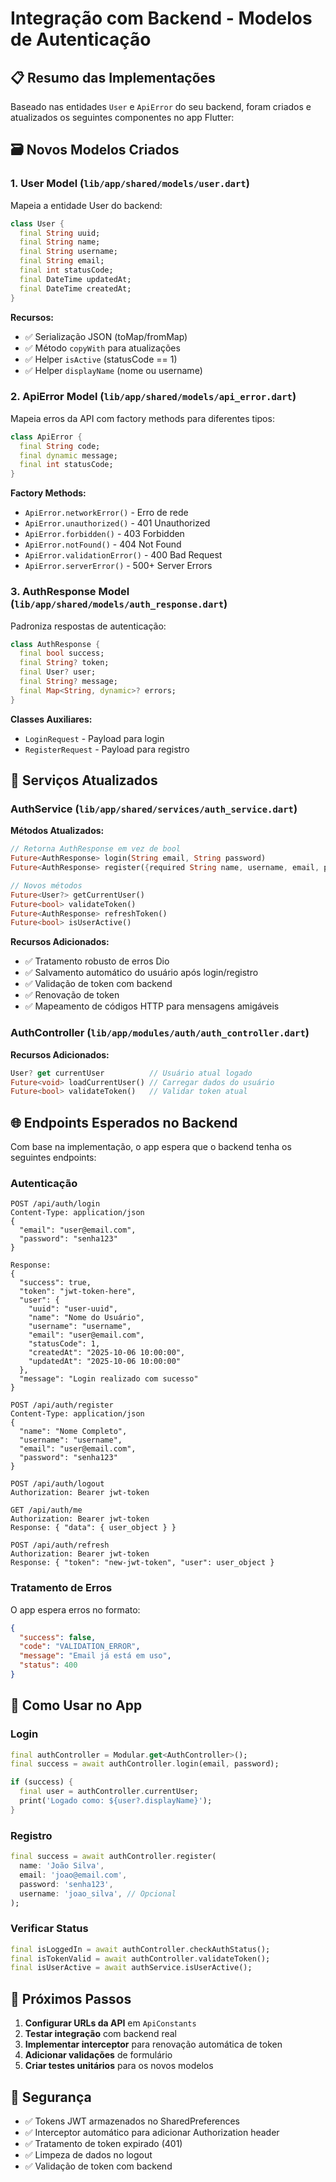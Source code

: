# Integração com Backend - Modelos de Autenticação

## 📋 Resumo das Implementações

Baseado nas entidades `User` e `ApiError` do seu backend, foram criados e atualizados os seguintes componentes no app Flutter:

## 🗃️ Novos Modelos Criados

### 1. **User Model** (`lib/app/shared/models/user.dart`)
Mapeia a entidade User do backend:
```dart
class User {
  final String uuid;
  final String name;
  final String username; 
  final String email;
  final int statusCode;
  final DateTime updatedAt;
  final DateTime createdAt;
}
```

**Recursos:**
- ✅ Serialização JSON (toMap/fromMap)
- ✅ Método `copyWith` para atualizações
- ✅ Helper `isActive` (statusCode == 1)
- ✅ Helper `displayName` (nome ou username)

### 2. **ApiError Model** (`lib/app/shared/models/api_error.dart`)
Mapeia erros da API com factory methods para diferentes tipos:
```dart
class ApiError {
  final String code;
  final dynamic message;
  final int statusCode;
}
```

**Factory Methods:**
- `ApiError.networkError()` - Erro de rede
- `ApiError.unauthorized()` - 401 Unauthorized
- `ApiError.forbidden()` - 403 Forbidden
- `ApiError.notFound()` - 404 Not Found
- `ApiError.validationError()` - 400 Bad Request
- `ApiError.serverError()` - 500+ Server Errors

### 3. **AuthResponse Model** (`lib/app/shared/models/auth_response.dart`)
Padroniza respostas de autenticação:
```dart
class AuthResponse {
  final bool success;
  final String? token;
  final User? user;
  final String? message;
  final Map<String, dynamic>? errors;
}
```

**Classes Auxiliares:**
- `LoginRequest` - Payload para login
- `RegisterRequest` - Payload para registro

## 🔧 Serviços Atualizados

### **AuthService** (`lib/app/shared/services/auth_service.dart`)

**Métodos Atualizados:**
```dart
// Retorna AuthResponse em vez de bool
Future<AuthResponse> login(String email, String password)
Future<AuthResponse> register({required String name, username, email, password})

// Novos métodos
Future<User?> getCurrentUser()
Future<bool> validateToken()
Future<AuthResponse> refreshToken()
Future<bool> isUserActive()
```

**Recursos Adicionados:**
- ✅ Tratamento robusto de erros Dio
- ✅ Salvamento automático do usuário após login/registro
- ✅ Validação de token com backend
- ✅ Renovação de token
- ✅ Mapeamento de códigos HTTP para mensagens amigáveis

### **AuthController** (`lib/app/modules/auth/auth_controller.dart`)

**Recursos Adicionados:**
```dart
User? get currentUser          // Usuário atual logado
Future<void> loadCurrentUser() // Carregar dados do usuário
Future<bool> validateToken()   // Validar token atual
```

## 🌐 Endpoints Esperados no Backend

Com base na implementação, o app espera que o backend tenha os seguintes endpoints:

### **Autenticação**
```http
POST /api/auth/login
Content-Type: application/json
{
  "email": "user@email.com",
  "password": "senha123"
}

Response:
{
  "success": true,
  "token": "jwt-token-here",
  "user": {
    "uuid": "user-uuid",
    "name": "Nome do Usuário",
    "username": "username",
    "email": "user@email.com",
    "statusCode": 1,
    "createdAt": "2025-10-06 10:00:00",
    "updatedAt": "2025-10-06 10:00:00"
  },
  "message": "Login realizado com sucesso"
}
```

```http
POST /api/auth/register
Content-Type: application/json
{
  "name": "Nome Completo",
  "username": "username",
  "email": "user@email.com", 
  "password": "senha123"
}
```

```http
POST /api/auth/logout
Authorization: Bearer jwt-token
```

```http
GET /api/auth/me
Authorization: Bearer jwt-token
Response: { "data": { user_object } }
```

```http
POST /api/auth/refresh
Authorization: Bearer jwt-token
Response: { "token": "new-jwt-token", "user": user_object }
```

### **Tratamento de Erros**
O app espera erros no formato:
```json
{
  "success": false,
  "code": "VALIDATION_ERROR",
  "message": "Email já está em uso",
  "status": 400
}
```

## 🚀 Como Usar no App

### **Login**
```dart
final authController = Modular.get<AuthController>();
final success = await authController.login(email, password);

if (success) {
  final user = authController.currentUser;
  print('Logado como: ${user?.displayName}');
}
```

### **Registro**
```dart
final success = await authController.register(
  name: 'João Silva',
  email: 'joao@email.com', 
  password: 'senha123',
  username: 'joao_silva', // Opcional
);
```

### **Verificar Status**
```dart
final isLoggedIn = await authController.checkAuthStatus();
final isTokenValid = await authController.validateToken();
final isUserActive = await authService.isUserActive();
```

## 📝 Próximos Passos

1. **Configurar URLs da API** em `ApiConstants`
2. **Testar integração** com backend real
3. **Implementar interceptor** para renovação automática de token
4. **Adicionar validações** de formulário
5. **Criar testes unitários** para os novos modelos

## 🔐 Segurança

- ✅ Tokens JWT armazenados no SharedPreferences
- ✅ Interceptor automático para adicionar Authorization header
- ✅ Tratamento de token expirado (401)
- ✅ Limpeza de dados no logout
- ✅ Validação de token com backend